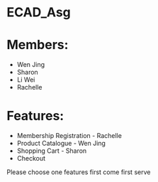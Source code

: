 # ECAD_Asg

# Members:
<ul>
  <li>Wen Jing</li>
  <li>Sharon</li>
  <li>Li Wei</li>
  <li>Rachelle</li>
</ul>

# Features:
<ul>
  <li>Membership Registration - Rachelle</li>
  <li>Product Catalogue - Wen Jing</li>
  <li>Shopping Cart - Sharon</li>
  <li>Checkout</li>
</ul>

Please choose one features
first come first serve
